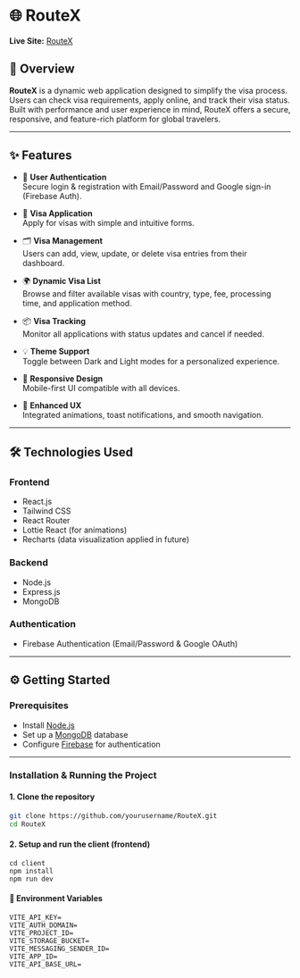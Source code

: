 # 🌐 RouteX

**Live Site:** [RouteX](https://visa-portal.netlify.app)

## 🧭 Overview

**RouteX** is a dynamic web application designed to simplify the visa process. Users can check visa requirements, apply online, and track their visa status. Built with performance and user experience in mind, RouteX offers a secure, responsive, and feature-rich platform for global travelers.

---

## ✨ Features

- 🔐 **User Authentication**  
  Secure login & registration with Email/Password and Google sign-in (Firebase Auth).

- 📝 **Visa Application**  
  Apply for visas with simple and intuitive forms.

- 🗂️ **Visa Management**  
  Users can add, view, update, or delete visa entries from their dashboard.

- 🌍 **Dynamic Visa List**  
  Browse and filter available visas with country, type, fee, processing time, and application method.

- 📦 **Visa Tracking**  
  Monitor all applications with status updates and cancel if needed.

- 💡 **Theme Support**  
  Toggle between Dark and Light modes for a personalized experience.

- 📱 **Responsive Design**  
  Mobile-first UI compatible with all devices.

- 🔔 **Enhanced UX**  
  Integrated animations, toast notifications, and smooth navigation.

---

## 🛠️ Technologies Used

### Frontend

- React.js
- Tailwind CSS
- React Router
- Lottie React (for animations)
- Recharts (data visualization applied in future)

### Backend

- Node.js
- Express.js
- MongoDB

### Authentication

- Firebase Authentication (Email/Password & Google OAuth)

---

## ⚙️ Getting Started

### Prerequisites

- Install [Node.js](https://nodejs.org/)
- Set up a [MongoDB](https://www.mongodb.com/) database
- Configure [Firebase](https://firebase.google.com/) for authentication

---

### Installation & Running the Project

#### 1. Clone the repository

```bash
git clone https://github.com/yourusername/RouteX.git
cd RouteX
```

#### 2. Setup and run the client (frontend)

```
cd client
npm install
npm run dev

```

#### 🔑 Environment Variables

```
VITE_API_KEY=
VITE_AUTH_DOMAIN=
VITE_PROJECT_ID=
VITE_STORAGE_BUCKET=
VITE_MESSAGING_SENDER_ID=
VITE_APP_ID=
VITE_API_BASE_URL=
```
